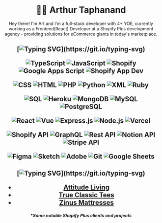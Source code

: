 
<h1 align='center'>👨‍🎨 Arthur Taphanand </h1>

<p align='center'>
Hey there! I'm Art and I'm a full-stack developer with 4+ YOE, currently working as a Frontend(React) Developer at a Shopify Plus development agency - providing solutions for eCommerce giants in today's marketplace. 
</p>


<h2 align='center'>
  
  [![Typing SVG](https://readme-typing-svg.herokuapp.com?color=8071a8&size=40&multiline=true&lines=🖌️+Tech+%26+Tools:)](https://git.io/typing-svg)  
  
<p align='center'>
  <img alt="TypeScript" src="https://img.shields.io/badge/TypeScript-007ACC.svg?logo=typescript&logoColor=white">
  <img alt="JavaScript" src="https://img.shields.io/badge/JavaScript-F7DF1E.svg?logo=javascript&logoColor=black">
  <img alt="Shopify" src="https://img.shields.io/badge/Shopify%20Liquid-96BF48.svg?logo=shopify&logoColor=white">
  <img alt="Google Apps Script" src="https://custom-icon-badges.demolab.com/badge/Google%20Apps%20Script-02569B.svg?logo=gs&logoColor=white">
  <img alt="Shopify App Dev" src="https://img.shields.io/badge/Shopify%20App%20Dev-96BF48.svg?logo=shopify&logoColor=white">
</p>

<p align='center'>
  <img alt="CSS" src="https://img.shields.io/badge/CSS-1572B6.svg?logo=css3&logoColor=white">
  <img alt="HTML" src="https://img.shields.io/badge/HTML-E34F26.svg?logo=html5&logoColor=white">
  <img alt="PHP" src="https://img.shields.io/badge/PHP-777BB4.svg?logo=php&logoColor=white">
  <img alt="Python" src="https://img.shields.io/badge/Python-14354C.svg?logo=python&logoColor=white">
  <img alt="XML" src="https://img.shields.io/badge/xml-e0982c.svg?logo=xml&logoColor=white">
  <img alt="Ruby" src="https://img.shields.io/badge/ruby-ae1401.svg?logo=ruby&logoColor=white">
</p>

<p align='center'> 
  <img alt="SQL" src="https://custom-icon-badges.demolab.com/badge/SQL-025E8C.svg?logo=database&logoColor=white">
  <img alt="Heroku" src="https://img.shields.io/badge/Heroku-430098.svg?logo=heroku&logoColor=white">
  <img alt="MongoDB" src ="https://img.shields.io/badge/MongoDB-4ea94b.svg?logo=mongodb&logoColor=white">
  <img alt="MySQL" src="https://img.shields.io/badge/MySQL-00f.svg?logo=mysql&logoColor=white">
  <img alt="PostgreSQL" src ="https://img.shields.io/badge/PostgreSQL-316192.svg?logo=postgresql&logoColor=white">
 </p>
 
<p align='center'>
  <img alt="React" src="https://img.shields.io/badge/React-20232a.svg?logo=react&logoColor=%2361DAFB">
  <img alt="Vue" src="https://img.shields.io/badge/Vue-20232a.svg?logo=vue.js&logoColor=%41b883">
  <img alt="Express.js" src="https://img.shields.io/badge/Express.js-404d59.svg?logo=express&logoColor=white">
  <img alt="Node.js" src="https://img.shields.io/badge/Node.js-43853D.svg?logo=node.js&logoColor=white">
  <img alt="Vercel" src="https://img.shields.io/badge/Vercel-000000.svg?logo=vercel&logoColor=white">
</p>

<p align='center'>
  <img alt="Shopify API" src="https://img.shields.io/badge/ShopifyAPI-96BF48.svg?logo=shopify&logoColor=white">
  <img alt="GraphQL" src="https://img.shields.io/badge/GraphQL-de33a6.svg?logo=graphql&logoColor=white">
  <img alt="Rest API" src="https://img.shields.io/badge/REST%20API-01b5e6.svg?logo=rest&logoColor=white">
  <img alt="Notion API" src="https://img.shields.io/badge/NotionAPI-010101.svg?logo=notion&logoColor=white">
  <img alt="Stripe API" src="https://img.shields.io/badge/StripeAPI-010101.svg?logo=stripe&logoColor=white">
</p>

<p align='center'>
  <img alt="Figma" src="https://img.shields.io/badge/Figma-FF0000.svg?logo=figma&logoColor=white">
  <img alt="Sketch" src="https://img.shields.io/badge/Sketch-f5a800.svg?logo=sketch&logoColor=white">
  <img alt="Adobe" src="https://img.shields.io/badge/Adobe%20XD-FF0000.svg?logo=adobe&logoColor=white">
  <img alt="Git" src="https://img.shields.io/badge/Git-F05033.svg?logo=git&logoColor=white">
  <img alt="Google Sheets" src="https://img.shields.io/badge/Google%20Sheets%20Automation-34A853.svg?logo=google%20sheets&logoColor=white">
</p>

<h2 align='center'>
 
 [![Typing SVG](https://readme-typing-svg.herokuapp.com?color=8071a8&size=40&multiline=true&lines=🎨Art+Gallery:)](https://git.io/typing-svg) 

<ul text-align='left'>
  <li>
    <a href="https://attitudeliving.com/">
      Attitude Living
    </a>
  </li>
    <li>
    <a href="https://trueclassictees.com/">
      True Classic Tees
    </a>
  </li>
  <li>
    <a href="https://zinus.com/">
      Zinus Mattresses
    </a>
  </li>
</ul>


<h4 align='center'> 
  
  **Some notable Shopify Plus clients and projects*  </h4>
  
